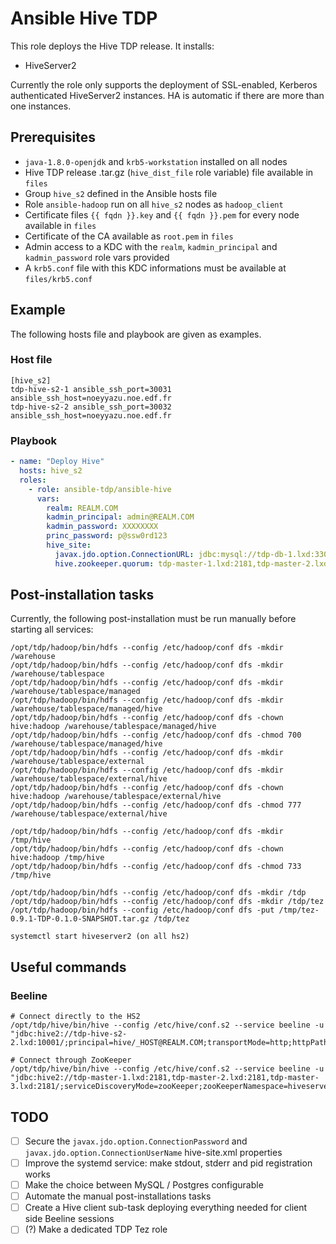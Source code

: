 # Ansible Hive TDP

This role deploys the Hive TDP release. It installs:

- HiveServer2

Currently the role only supports the deployment of SSL-enabled, Kerberos authenticated HiveServer2 instances. HA is automatic if there are more than one instances.

## Prerequisites

- `java-1.8.0-openjdk` and `krb5-workstation` installed on all nodes
- Hive TDP release .tar.gz (`hive_dist_file` role variable) file available in `files`
- Group `hive_s2` defined in the Ansible hosts file
- Role `ansible-hadoop` run on all `hive_s2` nodes  as `hadoop_client`
- Certificate files `{{ fqdn }}.key` and `{{ fqdn }}.pem` for every node available in `files`
- Certificate of the CA available as `root.pem` in `files`
- Admin access to a KDC with the `realm`, `kadmin_principal` and `kadmin_password` role vars provided
- A `krb5.conf` file with this KDC informations must be available at `files/krb5.conf`

## Example

The following hosts file and playbook are given as examples.

### Host file

```
[hive_s2]
tdp-hive-s2-1 ansible_ssh_port=30031 ansible_ssh_host=noeyyazu.noe.edf.fr
tdp-hive-s2-2 ansible_ssh_port=30032 ansible_ssh_host=noeyyazu.noe.edf.fr
```

### Playbook

```yaml
- name: "Deploy Hive"
  hosts: hive_s2
  roles:
    - role: ansible-tdp/ansible-hive
      vars:
        realm: REALM.COM
        kadmin_principal: admin@REALM.COM
        kadmin_password: XXXXXXXX
        princ_password: p@ssw0rd123
        hive_site:
          javax.jdo.option.ConnectionURL: jdbc:mysql://tdp-db-1.lxd:3306/hive
          hive.zookeeper.quorum: tdp-master-1.lxd:2181,tdp-master-2.lxd:2181,tdp-master-3.lxd:2181
```

## Post-installation tasks

Currently, the following post-installation must be run manually before starting all services:

```
/opt/tdp/hadoop/bin/hdfs --config /etc/hadoop/conf dfs -mkdir /warehouse
/opt/tdp/hadoop/bin/hdfs --config /etc/hadoop/conf dfs -mkdir /warehouse/tablespace
/opt/tdp/hadoop/bin/hdfs --config /etc/hadoop/conf dfs -mkdir /warehouse/tablespace/managed
/opt/tdp/hadoop/bin/hdfs --config /etc/hadoop/conf dfs -mkdir /warehouse/tablespace/managed/hive
/opt/tdp/hadoop/bin/hdfs --config /etc/hadoop/conf dfs -chown hive:hadoop /warehouse/tablespace/managed/hive
/opt/tdp/hadoop/bin/hdfs --config /etc/hadoop/conf dfs -chmod 700 /warehouse/tablespace/managed/hive
/opt/tdp/hadoop/bin/hdfs --config /etc/hadoop/conf dfs -mkdir /warehouse/tablespace/external
/opt/tdp/hadoop/bin/hdfs --config /etc/hadoop/conf dfs -mkdir /warehouse/tablespace/external/hive
/opt/tdp/hadoop/bin/hdfs --config /etc/hadoop/conf dfs -chown hive:hadoop /warehouse/tablespace/external/hive
/opt/tdp/hadoop/bin/hdfs --config /etc/hadoop/conf dfs -chmod 777 /warehouse/tablespace/external/hive

/opt/tdp/hadoop/bin/hdfs --config /etc/hadoop/conf dfs -mkdir /tmp/hive
/opt/tdp/hadoop/bin/hdfs --config /etc/hadoop/conf dfs -chown hive:hadoop /tmp/hive
/opt/tdp/hadoop/bin/hdfs --config /etc/hadoop/conf dfs -chmod 733 /tmp/hive

/opt/tdp/hadoop/bin/hdfs --config /etc/hadoop/conf dfs -mkdir /tdp
/opt/tdp/hadoop/bin/hdfs --config /etc/hadoop/conf dfs -mkdir /tdp/tez
/opt/tdp/hadoop/bin/hdfs --config /etc/hadoop/conf dfs -put /tmp/tez-0.9.1-TDP-0.1.0-SNAPSHOT.tar.gz /tdp/tez

systemctl start hiveserver2 (on all hs2)
```

## Useful commands

### Beeline

```
# Connect directly to the HS2
/opt/tdp/hive/bin/hive --config /etc/hive/conf.s2 --service beeline -u "jdbc:hive2://tdp-hive-s2-2.lxd:10001/;principal=hive/_HOST@REALM.COM;transportMode=http;httpPath=cliservice;ssl=true;sslTrustStore=/etc/ssl/certs/truststore.jks;trustStorePassword=$pass"

# Connect through ZooKeeper
/opt/tdp/hive/bin/hive --config /etc/hive/conf.s2 --service beeline -u "jdbc:hive2://tdp-master-1.lxd:2181,tdp-master-2.lxd:2181,tdp-master-3.lxd:2181/;serviceDiscoveryMode=zooKeeper;zooKeeperNamespace=hiveserver2;sslTrustStore=/etc/ssl/certs/truststore.jks;trustStorePassword=$pass"
```

## TODO

- [ ] Secure the `javax.jdo.option.ConnectionPassword` and `javax.jdo.option.ConnectionUserName` hive-site.xml properties
- [ ] Improve the systemd service: make stdout, stderr and pid registration works
- [ ] Make the choice between MySQL / Postgres configurable
- [ ] Automate the manual post-installations tasks
- [ ] Create a Hive client sub-task deploying everything needed for client side Beeline sessions
- [ ] (?) Make a dedicated TDP Tez role
